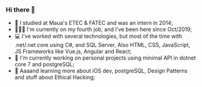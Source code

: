 ### Hi there 👋

- 🎒 I studied at Maua's ETEC & FATEC and was an intern in 2014;
- 🧑🏻‍💻 I'm currently on my fourth job, and I've been here since Oct/2019;
- 💻 I've worked with several technologies, but most of the time with .net/.net core using C#, and SQL Server, 
  Also HTML, CSS, JavaScript, JS Frameworks like Vue.js, Angular and React;
- 🔭 I'm currently working on personal projects using minimal API in dotnet core 7 and postgreSQL;
- 🌱 Aaaand learning more about iOS dev, postgreSQL, Design Patterns and stuff about Ethical Hacking;
